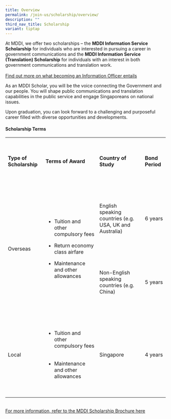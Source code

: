 ```yaml
---
title: Overview
permalink: /join-us/scholarship/overview/
description: ""
third_nav_title: Scholarship
variant: tiptap
---
```

<p>At MDDI, we offer two scholarships – the <strong>MDDI Information Service Scholarship</strong> for
individuals who are interested in pursuing a career in government communications
and the <strong>MDDI Information Service (Translation) Scholarship</strong> for
individuals with an interest in both government communications and translation
work.
<br>
<br><a href="https://file.go.gov.sg/icoflyer2024.pdf" rel="noopener nofollow" target="_blank">Find out more on what becoming an Information Officer entails</a>
</p>
<p>As an MDDI Scholar, you will be the voice connecting the Government and
our people. You will shape public communications and translation capabilities
in the public service and engage Singaporeans on national issues.</p>
<p>Upon graduation, you can look forward to a challenging and purposeful
career filled with diverse opportunities and developments.</p>
<h4>Scholarship Terms</h4>
<table style="minWidth: 100px">
<colgroup>
<col>
<col>
<col>
<col>
</colgroup>
<tbody>
<tr>
<td rowspan="1" colspan="1">
<p>&nbsp; &nbsp; &nbsp; &nbsp; &nbsp; &nbsp;</p>
<p><strong>Type of Scholarship</strong>
</p>
<p>&nbsp; &nbsp; &nbsp; &nbsp; &nbsp; &nbsp;</p>
</td>
<td rowspan="1" colspan="1">
<p>&nbsp; &nbsp; &nbsp; &nbsp; &nbsp; &nbsp;</p>
<p><strong>Terms of Award</strong>
</p>
<p>&nbsp; &nbsp; &nbsp; &nbsp; &nbsp; &nbsp;</p>
</td>
<td rowspan="1" colspan="1">
<p>&nbsp; &nbsp; &nbsp; &nbsp; &nbsp; &nbsp;</p>
<p><strong>Country of Study</strong>
</p>
<p>&nbsp; &nbsp; &nbsp; &nbsp; &nbsp; &nbsp;</p>
</td>
<td rowspan="1" colspan="1">
<p>&nbsp; &nbsp; &nbsp; &nbsp; &nbsp; &nbsp;</p>
<p><strong>Bond Period</strong>
</p>
<p>&nbsp; &nbsp; &nbsp; &nbsp; &nbsp; &nbsp;</p>
</td>
</tr>
<tr>
<td rowspan="2" colspan="1">
<p>&nbsp; &nbsp; &nbsp; &nbsp; &nbsp; &nbsp;</p>
<p>Overseas</p>
<p>&nbsp; &nbsp; &nbsp; &nbsp; &nbsp; &nbsp;</p>
</td>
<td rowspan="2" colspan="1">
<p>&nbsp; &nbsp; &nbsp; &nbsp; &nbsp; &nbsp; &nbsp; &nbsp; &nbsp;</p>
<ul data-tight="true" class="tight">
<li>
<p>Tuition and other compulsory fees</p>
<p></p>
</li>
<li>
<p>Return economy class airfare &nbsp; &nbsp;</p>
</li>
<li>
<p>Maintenance and other allowances &nbsp; &nbsp; &nbsp;</p>
</li>
</ul>
<p>&nbsp; &nbsp; &nbsp; &nbsp; &nbsp; &nbsp;</p>
</td>
<td rowspan="1" colspan="1">
<p>&nbsp; &nbsp; &nbsp; &nbsp; &nbsp; &nbsp;</p>
<p>English speaking countries (e.g. USA, UK and Australia)</p>
<p>&nbsp; &nbsp; &nbsp; &nbsp; &nbsp; &nbsp;</p>
</td>
<td rowspan="1" colspan="1">
<p>&nbsp; &nbsp; &nbsp; &nbsp; &nbsp; &nbsp;</p>
<p>6 years</p>
<p>&nbsp; &nbsp; &nbsp; &nbsp; &nbsp; &nbsp;</p>
</td>
</tr>
<tr>
<td rowspan="1" colspan="1">
<p>&nbsp; &nbsp; &nbsp; &nbsp; &nbsp; &nbsp;</p>
<p>Non-English speaking countries (e.g. China)</p>
<p>&nbsp; &nbsp; &nbsp; &nbsp; &nbsp; &nbsp;</p>
</td>
<td rowspan="1" colspan="1">
<p>&nbsp; &nbsp; &nbsp; &nbsp; &nbsp; &nbsp;</p>
<p>5 years</p>
<p>&nbsp; &nbsp; &nbsp; &nbsp; &nbsp; &nbsp;</p>
</td>
</tr>
<tr>
<td rowspan="1" colspan="1">
<p>&nbsp; &nbsp; &nbsp; &nbsp; &nbsp; &nbsp;</p>
<p>Local</p>
<p>&nbsp; &nbsp; &nbsp; &nbsp; &nbsp; &nbsp;</p>
</td>
<td rowspan="1" colspan="1">
<p>&nbsp; &nbsp; &nbsp; &nbsp; &nbsp; &nbsp;&nbsp; &nbsp; &nbsp; &nbsp;</p>
<ul data-tight="true" class="tight">
<li>
<p>Tuition and other compulsory fees &nbsp; &nbsp; &nbsp;</p>
</li>
<li>
<p>Maintenance and other allowances&nbsp; &nbsp; &nbsp; &nbsp;</p>
</li>
</ul>
<p>&nbsp; &nbsp; &nbsp; &nbsp; &nbsp; &nbsp;</p>
</td>
<td rowspan="1" colspan="1">
<p>&nbsp; &nbsp; &nbsp; &nbsp; &nbsp; &nbsp;</p>
<p>Singapore</p>
<p>&nbsp; &nbsp; &nbsp; &nbsp; &nbsp; &nbsp;</p>
</td>
<td rowspan="1" colspan="1">
<p>&nbsp; &nbsp; &nbsp; &nbsp; &nbsp; &nbsp;</p>
<p>4 years</p>
<p>&nbsp; &nbsp; &nbsp; &nbsp; &nbsp; &nbsp;</p>
</td>
</tr>
</tbody>
</table>
<p>
<br><a href="https://file.go.gov.sg/mddischolarshipbrochure2024.pdf" rel="noopener nofollow" target="_blank">For more information, refer to the MDDI Scholarship Brochure here</a>
</p>